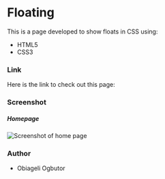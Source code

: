# Floating

This is a page developed to show floats in CSS using:
* HTML5
* CSS3


### Link
Here is the link to check out this page: 

### Screenshot
##### Homepage
![Screenshot of home page]()

### Author
* Obiageli Ogbutor